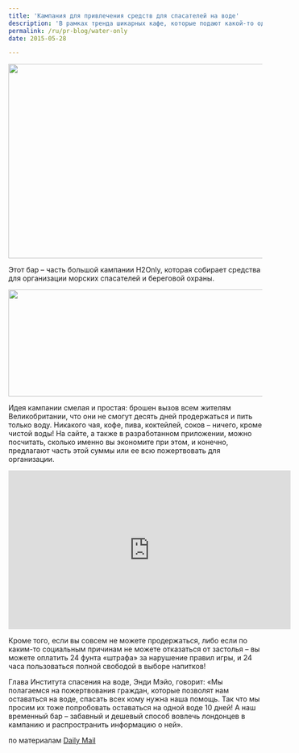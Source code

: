 ```yaml
---
title: 'Кампания для привлечения средств для спасателей на воде'
description: 'В рамках тренда шикарных кафе, которые подают какой-то один тип еды, вроде хлопьев или тостов, в Вослочном Лондоне открылся бар, который подает только воду. Обыкновенную воду из-под крана!'
permalink: /ru/pr-blog/water-only
date: 2015-05-28

---
```


<img src="{{ site.assets }}/upload/H2Only-pop-up-bar-159-low-r.jpg" alt="" class="post__img" width="579" height="386">

Этот бар – часть большой кампании H2Only, которая собирает средства для организации морских спасателей и береговой охраны.

<img src="{{ site.assets }}/upload/timthumb.jpg" alt="" class="post__img" width="579" height="212">

Идея кампании смелая и простая: брошен вызов всем жителям Великобритании, что они не смогут десять дней продержаться и пить только воду. Никакого чая, кофе, пива, коктейлей, соков – ничего, кроме чистой воды! На сайте, а также в разработанном приложении, можно посчитать, сколько именно вы экономите при этом, и конечно, предлагают часть этой суммы или ее всю пожертвовать для организации.

<iframe width="560" height="315" src="https://www.youtube.com/embed/2qvkPHecsn8" frameborder="0" allowfullscreen></iframe>

Кроме того, если вы совсем не можете продержаться, либо если по каким-то социальным причинам не можете отказаться от застолья – вы можете оплатить 24 фунта «штрафа» за нарушение правил игры, и 24 часа пользоваться полной  свободой в выборе напитков!

Глава Института спасения на воде, Энди Мэйо, говорит: «Мы полагаемся на пожертвования граждан, которые позволят нам оставаться на воде, спасать всех кому нужна наша помощь. Так что мы просим их тоже попробовать оставаться на одной воде 10 дней! А наш временный бар – забавный и дешевый способ вовлечь лондонцев в кампанию и распространить информацию о ней».

по материалам <a href="https://www.dailymail.co.uk/femail/food/article-3100519/East-London-s-latest-pop-bar-Shoreditch-serves-tap-water-thirsty-punters.html">Daily Mail</a>

